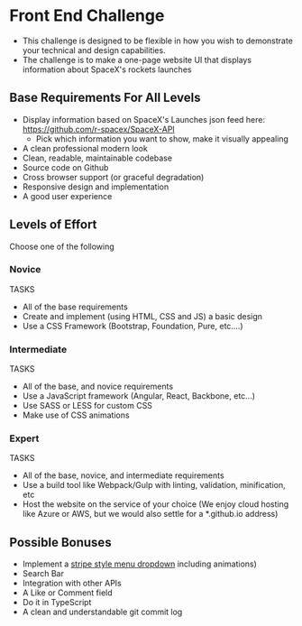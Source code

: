 # Front End Challenge

- This challenge is designed to be flexible in how you wish to demonstrate your technical and design capabilities.
- The challenge is to make a one-page website UI that displays information about SpaceX's rockets launches

## Base Requirements For All Levels

- Display information based on SpaceX's Launches json feed here: https://github.com/r-spacex/SpaceX-API
  - Pick which information you want to show, make it visually appealing
- A clean professional modern look
- Clean, readable, maintainable codebase
- Source code on Github
- Cross browser support (or graceful degradation)
- Responsive design and implementation
- A good user experience

## Levels of Effort

Choose one of the following

### Novice

TASKS

- All of the base requirements
- Create and implement (using HTML, CSS and JS) a basic design
- Use a CSS Framework (Bootstrap, Foundation, Pure, etc.…)

### Intermediate

TASKS

- All of the base, and novice requirements
- Use a JavaScript framework (Angular, React, Backbone, etc...)
- Use SASS or LESS for custom CSS
- Make use of CSS animations

### Expert

TASKS

- All of the base, novice, and intermediate requirements
- Use a build tool like Webpack/Gulp with linting, validation, minification, etc
- Host the website on the service of your choice (We enjoy cloud hosting like Azure or AWS, but we would also settle for a *.github.io address)

## Possible Bonuses

- Implement a [stripe style menu dropdown](https://stripe.com/) including animations)
- Search Bar
- Integration with other APIs
- A Like or Comment field
- Do it in TypeScript
- A clean and understandable git commit log
